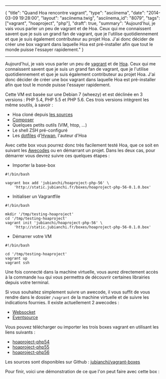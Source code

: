 ***
{
    "title": "Quand Hoa rencontre vagrant",
    "type": "asciinema",
    "date": "2014-03-09 19:28:00",
    "layout": "asciinema.twig",
    "asciinema_id": "8079",
    "tags": ["vagrant", "hoaproject", "php"],
    "draft": true,
    "summary": "Aujourd'hui, je vais vous parler un peu de vagrant et de Hoa. Ceux qui me connaissent savent que je suis un grand fan de vagrant, que je l'utilise quotidiennement et que je suis également contributeur au projet Hoa. J'ai donc décider de créer une box vagrant dans laquelle Hoa est pré-installer afin que tout le monde puisse l'essayer rapidement."
}
***
Aujourd'hui, je vais vous parler un peu de [vagrant](http://vagrantup.com) et de [Hoa](http://hoa-project.net/). Ceux qui me connaissent savent que je suis un grand fan de vagrant, que je l'utilise quotidiennement et que je suis également contributeur au projet Hoa. J'ai donc décider de créer une box vagrant dans laquelle Hoa est pré-installer afin que tout le monde puisse l'essayer rapidement.

Cette VM est basée sur une Debian 7 (wheezy) et est déclinée en 3 versions : PHP 5.4, PHP 5.5 et PHP 5.6. Ces trois versions intègrent les même soutils, à savoir :

* Hoa cloné depuis [les sources](http://git.hoa-project.net/Central.git)
* [Composer](http://getcomposer.org)
* Quelques petits outils (VIM, htop, ...)
* Le shell ZSH pré-configuré
* Les [dotfiles](https://github.com/Hywan/Dotfiles) d'[Hywan](https://github.com/Hywan), l'auteur d'Hoa

Avec cette box vous pourrez donc très facilement testé Hoa, que ce soit en suivant les [Awecodes](http://blog.hoa-project.net/posts/9-awecode-une-nouvelle-forme-dappr.html) ou en démarrant un projet. Dans les deux cas, pour démarrer vous devrez suivre ces quelques étapes :

* Importer la base-box

<pre class="line-numbers"><code class="language-bash">#!/bin/bash

vagrant box add 'jubianchi/hoaproject-php-56' \
    'http://static.jubianchi.fr/boxes/hoaproject-php-56-0.1.0.box'</code></pre>

* Initialiser un Vagrantfile

<pre class="line-numbers"><code class="language-bash">#!/bin/bash

mkdir '/tmp/testing-hoaproject'
cd '/tmp/testing-hoaproject'
vagrant init 'jubianchi/hoaproject-php-56' \
    'http://static.jubianchi.fr/boxes/hoaproject-php-56-0.1.0.box'</code></pre>

* Démarrer votre VM

<pre class="line-numbers"><code class="language-bash">#!/bin/bash

cd '/tmp/testing-hoaproject'
vagrant up
vagrant ssh</code></pre>

Une fois connecté dans la machine virtuelle, vous aurez directement accès à la commande ```hoa``` qui vous permettra de découvrir certaines librairies depuis votre terminal.

Si vous souhaitez simplement suivre un awecode, il vous suffit de vous rendre dans le dossier ```/vagrant``` de la machine virtuelle et de suivre les indications fournies. Il existe actuellement 2 awecodes :

* [Websocket](http://hoa-project.net/Fr/Awecode/Websocket.html)
* [Eventsource](http://hoa-project.net/Fr/Awecode/Eventsource.html)

Vous pouvez télécharger ou importer les trois boxes vagrant en utilisant les liens suivants :

* [hoaproject-php54](http://static.jubianchi.fr/boxes/hoaproject-php-54-0.1.0.box)
* [hoaproject-php55](http://static.jubianchi.fr/boxes/hoaproject-php-55-0.1.0.box)
* [hoaproject-php56](http://static.jubianchi.fr/boxes/hoaproject-php-56-0.1.0.box)

Les sources sont disponibles sur Github : [jubianchi/vagrant-boxes](https://github.com/jubianchi/vagrant-boxes/tree/master/hoaproject)

<div data-repo="jubianchi/vagrant-boxes"></div>

Pour finir, voici une démonstration de ce que l'on peut faire avec cette box :
